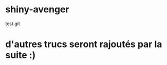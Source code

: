 shiny-avenger
=============

test git

d'autres trucs seront rajoutés par la suite :)
=================================================
